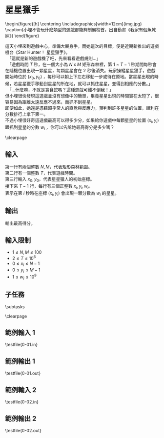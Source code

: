 # 星星獵手

\begin{figure}[h]
\centering
\includegraphics[width=12cm]{img.jpg}
\caption{小埋不管玩什麼類型的遊戲都能夠制霸榜首，出自動畫《我家有個魚乾妹》}
\end{figure}

這天小埋來到遊戲中心，準備大展身手，而她這次的目標，便是近期新推出的遊戲機台《Star Hunter！ 星星獵手》。\
　「這就是新的遊戲機了吧，先來看看遊戲規則…」\
　「遊戲時間 $T$ 秒，在一個大小為 $N$ x $M$ 矩形森林裡，第 $1$ ~ $T-1$ 秒期間每秒會在隨機位置出現一顆星星，每顆星星會在 $2$ 秒後消失。玩家操縱星星獵手，遊戲開始時位於 $(x_0, y_0)$ ，每秒可以朝上下左右移動一步或待在原地。當星星出現的時候，若星星獵手移動到星星的所在地，就可以抓住星星，並得到相應的分數。」\
　「…什麼嘛，不就是貪食蛇嗎？這種遊戲可難不倒我！」\
但小埋很快發現這遊戲並沒有想像中的簡單，畢竟星星出現的時間實在太短了，很容易因為距離太遠反應不過來，而抓不到星星。\
即便如此，她還是憑藉超乎常人的直覺與反應力，預判到許多星星的位置，順利在分數排行上拿下第一。\
不過小埋很好奇這遊戲最高可以得多少分，如果給你遊戲中每顆星星的位置 $(x_i, y_i)$ 跟抓到星星的分數 $w_i$ ，你可以告訴她最高得分是多少嗎？

\clearpage

## 輸入
第一行有兩個整數 $N, M$，代表矩形森林範圍。\
第二行有一個整數 $T$，代表遊戲時間。\
第三行輸入 $x_0, y_0$，代表星星獵人的初始座標。\
接下來 $T-1$ 行，每行有三個正整數 $x_i, y_i, w_i$。\
表示在第 $i$ 秒時在座標 $(x_i, y_i)$ 會出現一顆分數為 $w_i$ 的星星。


## 輸出
輸出最高得分。

## 輸入限制
 - $1 \leq N, M \leq 100$
 - $2 \leq T \leq 10^6$
 - $0 \leq x_i \leq N-1$
 - $0 \leq y_i \leq M-1$
 - $1 \leq w_i \leq 10^9$

## 子任務
\subtasks

\clearpage

## 範例輸入 1
\testfile{0-01.in}

## 範例輸出 1
\testfile{0-01.out}

## 範例輸入 2
\testfile{0-02.in}

## 範例輸出 2
\testfile{0-02.out}
